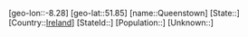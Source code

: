 ﻿---
location: [51.85,-8.28]
type: City
tags:
- geo/City


SpocWebEntityId: 33578
isDeleted: false
confidential: public

---
[geo-lon::-8.28]
[geo-lat::51.85]
[name::Queenstown]
[State::]
[Country::[Ireland](geo/Continent/Europe/Ireland.md)]
[StateId::]
[Population::]
[Unknown::]

